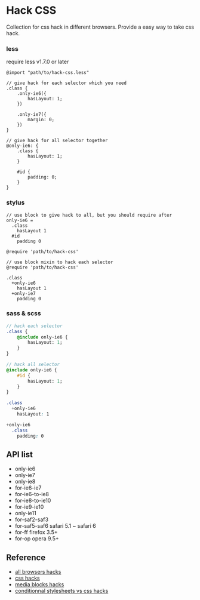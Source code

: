 # Hack CSS

Collection for css hack in different browsers. Provide a easy way to take css hack.

### less

require less v1.7.0 or later

```less
@import "path/to/hack-css.less"

// give hack for each selector which you need
.class {
    .only-ie6({
        hasLayout: 1;
    })

    .only-ie7({
        margin: 0;
    })
}

// give hack for all selector together
@only-ie6: {
    .class {
        hasLayout: 1;
    }

    #id {
        padding: 0;
    }
}
```

### stylus

```stylus
// use block to give hack to all, but you should require after
only-ie6 = 
  .class 
    hasLayout 1
  #id
    padding 0

@require 'path/to/hack-css'
```

```stylus
// use block mixin to hack each selector
@require 'path/to/hack-css'

.class
  +only-ie6
    hasLayout 1
  +only-ie7
    padding 0
```

### sass & scss

```sass
// hack each selector
.class {
    @include only-ie6 {
        hasLayout: 1;
    }
}

// hack all selector
@include only-ie6 {
    #id {
        hasLayout: 1;
    }
}
```

```scss
.class
  +only-ie6
    hasLayout: 1

+only-ie6
  .class 
    padding: 0
```

## API list

- only-ie6
- only-ie7
- only-ie8
- for-ie6-ie7
- for-ie6-to-ie8
- for-ie8-to-ie10
- for-ie9-ie10
- only-ie11
- for-saf2-saf3
- for-saf5-saf6
    safari 5.1 ~ safari 6
- for-ff
    firefox 3.5+
- for-op
    opera 9.5+

## Reference

- [all browsers hacks](http://browserhacks.com/)  
- [css hacks](http://www.paulirish.com/2009/browser-specific-css-hacks/)  
- [media blocks hacks](http://keithclark.co.uk/articles/moving-ie-specific-css-into-media-blocks/) 
- [conditionnal stylesheets vs css hacks](http://www.paulirish.com/2008/conditional-stylesheets-vs-css-hacks-answer-neither/)  
